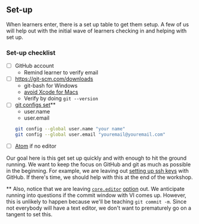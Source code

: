 ## Set-up

When learners enter, there is a set up table to get them setup.  A few of us will help out with the initial wave of learners checking in and helping with set up.

### Set-up checklist

- [ ] GitHub account
  * Remind learner to verify email
- [ ] https://git-scm.com/downloads
  * git-bash for Windows
  * [avoid Xcode for Macs](http://blog.bobbyallen.me/2014/03/07/how-to-install-git-without-having-to-install-xcode-on-macosx/)
  * Verify by doing `git --version`
- [ ] [git configs set](https://git-scm.com/book/en/v2/Getting-Started-First-Time-Git-Setup#Your-Identity)**
  * user.name
  * user.email
  ```bash
  git config --global user.name "your name"
  git config --global user.email "youremail@youremail.com"
  ```
- [ ] [Atom](https://atom.io/) if no editor

Our goal here is this get set up quickly and with enough to hit the ground running.  We want to keep the focus on GitHub and git as much as possible in the beginning.  For example, we are leaving out [setting up ssh keys](https://help.github.com/articles/generating-an-ssh-key/) with GitHub.  If there's time, we should help with this at the end of the workshop.

** Also, notice that we are leaving [`core.editor`](https://help.github.com/articles/associating-text-editors-with-git/) [option](https://git-scm.com/book/en/v2/Getting-Started-First-Time-Git-Setup#Your-Editor) out.  We anticipate running into questions if the commit window with VI comes up.  However, this is unlikely to happen because we'll be teaching `git commit -m`.  Since not everybody will have a text editor, we don't want to prematurely go on a tangent to set this.
